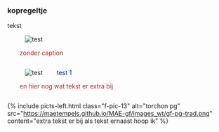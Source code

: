 <style>
img.a-pic-l3 { display: inline-block; margin-right:0; margin-top:0; margin-left:0; width: 30%; }
figure figcaption { display: inline-block; margin-left:2em; width: 50%; color:blue;}
p.a-txt-l3 { display: inline-block; margin-right:0; margin-top:0; margin-left:2em; width: 50%; color:brown;}
</style>    

<body>

### kopregeltje
<p> tekst </p>



<figure class="a-pic-l3">
    <img src="https://maetempels.github.io/MAE-gf/images_wt/gf-pg-trad.png"  alt="test">
</figure>
<p class="a-txt-l3">zonder caption</p>  
    
 

<figure class="a-pic-l3">
    <img src="https://maetempels.github.io/MAE-gf/images_wt/gf-pg-trad.png"  alt="test">
    <figcaption>test 1</figcaption>
</figure>
<p class="a-txt-l3">en hier nog wat tekst er extra bij</p>  
    
 

{% include picts-left.html 
  class="f-pic-13"
  alt="torchon pg" 
  src="https://maetempels.github.io/MAE-gf/images_wt/gf-pg-trad.png" 
  content="extra tekst er bij als tekst ernaast hoop ik"
%}

</body>
